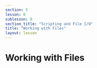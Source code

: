 ```yaml
---
section: 5
lesson: 0
sublesson: 0
section_title: "Scripting and File I/O"
title: "Working with Files"
layout: lesson
---
```


# Working with Files

<!-- Content goes here -->

